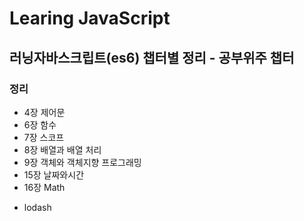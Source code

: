 # Learing JavaScript
## 러닝자바스크립트(es6) 챕터별 정리 - 공부위주 챕터


### 정리

- 4장 제어문
- 6장 함수
- 7장 스코프
- 8장 배열과 배열 처리
- 9장 객체와 객체지향 프로그래밍
- 15장 날짜와시간
- 16장 Math

+ lodash
